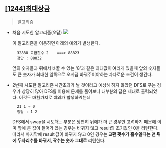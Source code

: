 ## [[1244]최대상금](https://swexpertacademy.com/main/code/problem/problemDetail.do?contestProbId=AV15Khn6AN0CFAYD&categoryId=AV15Khn6AN0CFAYD&categoryType=CODE)

> 알고리즘

- 처음 시도한 알고리즘(오답)
	![](https://lh5.googleusercontent.com/QfYmeSe7rmHT-4t0ziecW2nKKcYH2W4zn5kpnyHqlroyymy_6VSEnqS1v_PAiIl-NFFsmZxwTUHMOYCv1WJm2iIQ_xF1LV7uOoM87lrXgx6xxEE1Jg2MVq1A9rCkTouyxIjlVZkQ)
	
	이 알고리즘을 이용하면 아래의 예외가 발생한다.
	
		32888 교환횟수 2	===> 88823
		정답 : 88832
	
	앞의 숫자들과 뒤에서 바꿀 수 있는 '8'과 같은 최대값이 여러개 있을때 
	앞의 숫자들도 큰 숫자가 최대한 앞쪽으로 오게끔 바꿔주어야하는 까다로운 조건이 생긴다.

- 2번째 시도한 알고리즘
	시간초과가 날 것이라고 예상해 하지 않았던 DFS로 푸는 경우가 상당히 많아
	DFS를 이용해 문제를 풀어보니 대부분의 답은 제대로 출력되었다.
	이것도 마찬가지로 예외가 발생하였는데
	
		21 1 ⇒ 0
		정답 : 1 2
	
	DFS에서 swap을 시도하는 부분은 당연히 뒤에가 더 큰 경우만 고려하기 때문에 이미 앞에 큰 값이 들어가 있는 경우는 바뀌지 않고 result의 초기값인 0을 리턴한다.
	따라서 마지막에  result 값이 바뀌지 않고 0인 경우는 
	**교환 횟수가 홀수일때는 맨 뒤에 두자리수를 바꿔서, 짝수는 숫자 그대로** 리턴한다.